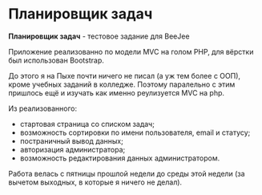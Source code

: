 # Планировщик задач
**Планировщик задач** - тестовое задание для BeeJee

Приложение реализованно по модели MVC на голом PHP, для вёрстки был использован Bootstrap.

До этого я на Пыхе почти ничего не писал (а уж тем более с ООП), кроме учебных заданий в колледже. Поэтому паралельно с этим пришлось ещё и изучать как именно реулизуется MVC на php.

Из реализованного:
 - стартовая страница со списком задач;
 - возможность сортировки по имени пользователя, email и статусу;
 - постраничный вывод данных;
 - авторизация администратора;
 - возможность редактирования данных администратором.

Работа велась с пятницы прошлой недели до среды этой недели (за вычетом выходных, в которые я ничего не делал).

